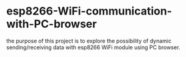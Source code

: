 # esp8266-WiFi-communication-with-PC-browser
the purpose of this project is to explore the possibility of dynamic sending/receiving data with esp8266 WiFi module using PC browser. 
